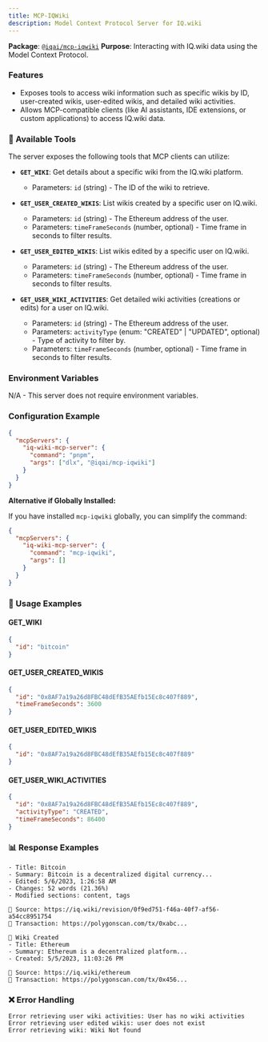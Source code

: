 ```yaml
---
title: MCP-IQWiki
description: Model Context Protocol Server for IQ.wiki
---
```


**Package**: [`@iqai/mcp-iqwiki`](https://www.npmjs.com/package/@iqai/mcp-iqwiki)
**Purpose**: Interacting with IQ.wiki data using the Model Context Protocol.

### Features

- Exposes tools to access wiki information such as specific wikis by ID, user-created wikis, user-edited wikis, and detailed wiki activities.
- Allows MCP-compatible clients (like AI assistants, IDE extensions, or custom applications) to access IQ.wiki data.

### 🔧 Available Tools

The server exposes the following tools that MCP clients can utilize:

- **`GET_WIKI`**: Get details about a specific wiki from the IQ.wiki platform.

  - Parameters: `id` (string) - The ID of the wiki to retrieve.

- **`GET_USER_CREATED_WIKIS`**: List wikis created by a specific user on IQ.wiki.

  - Parameters: `id` (string) - The Ethereum address of the user.
  - Parameters: `timeFrameSeconds` (number, optional) - Time frame in seconds to filter results.

- **`GET_USER_EDITED_WIKIS`**: List wikis edited by a specific user on IQ.wiki.

  - Parameters: `id` (string) - The Ethereum address of the user.
  - Parameters: `timeFrameSeconds` (number, optional) - Time frame in seconds to filter results.

- **`GET_USER_WIKI_ACTIVITIES`**: Get detailed wiki activities (creations or edits) for a user on IQ.wiki.
  - Parameters: `id` (string) - The Ethereum address of the user.
  - Parameters: `activityType` (enum: "CREATED" | "UPDATED", optional) - Type of activity to filter by.
  - Parameters: `timeFrameSeconds` (number, optional) - Time frame in seconds to filter results.

### Environment Variables

N/A - This server does not require environment variables.

### Configuration Example

```json
{
  "mcpServers": {
    "iq-wiki-mcp-server": {
      "command": "pnpm",
      "args": ["dlx", "@iqai/mcp-iqwiki"]
    }
  }
}
```

**Alternative if Globally Installed:**

If you have installed `mcp-iqwiki` globally, you can simplify the command:

```json
{
  "mcpServers": {
    "iq-wiki-mcp-server": {
      "command": "mcp-iqwiki",
      "args": []
    }
  }
}
```

### 🎯 Usage Examples

#### GET_WIKI

```json
{
  "id": "bitcoin"
}
```

#### GET_USER_CREATED_WIKIS

```json
{
  "id": "0x8AF7a19a26d8FBC48dEfB35AEfb15Ec8c407f889",
  "timeFrameSeconds": 3600
}
```

#### GET_USER_EDITED_WIKIS

```json
{
  "id": "0x8AF7a19a26d8FBC48dEfB35AEfb15Ec8c407f889"
}
```

#### GET_USER_WIKI_ACTIVITIES

```json
{
  "id": "0x8AF7a19a26d8FBC48dEfB35AEfb15Ec8c407f889",
  "activityType": "CREATED",
  "timeFrameSeconds": 86400
}
```

### 📊 Response Examples

```📜 Wiki Edited
- Title: Bitcoin
- Summary: Bitcoin is a decentralized digital currency...
- Edited: 5/6/2023, 1:26:58 AM
- Changes: 52 words (21.36%)
- Modified sections: content, tags

🔗 Source: https://iq.wiki/revision/0f9ed751-f46a-40f7-af56-a54cc8951754
🔗 Transaction: https://polygonscan.com/tx/0xabc...

📜 Wiki Created
- Title: Ethereum
- Summary: Ethereum is a decentralized platform...
- Created: 5/5/2023, 11:03:26 PM

🔗 Source: https://iq.wiki/ethereum
🔗 Transaction: https://polygonscan.com/tx/0x456...

```

### ❌ Error Handling

```
Error retrieving user wiki activities: User has no wiki activities
Error retrieving user edited wikis: user does not exist
Error retrieving wiki: Wiki Not found
```
